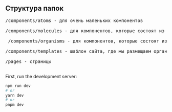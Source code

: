 ## Структура папок
<pre>
/components/atoms - для очень маленьких компонентов

/components/molecules - для компонентов, которые состоят из двух и более атомов

 /components/organisms - для компонентов, которые состоят из двух и более молекул

/components/templates - шаблон сайта, где мы размещаем организмы

/pages - страницы

</pre>
First, run the development server:

```bash
npm run dev
# or
yarn dev
# or
pnpm dev
```


